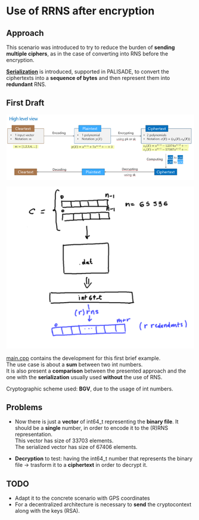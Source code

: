 # Use of RRNS after encryption

## Approach
This scenario was introduced to try to reduce the burden of **sending multiple ciphers**, as in the case of converting into RNS before the encryption.<p>

[**Serialization**](https://palisade-crypto.org/wp-content/uploads/2021/08/PALISADE-12-11-20-Serialization-Applications.pdf) is introduced, supported in PALISADE, to convert the ciphertexts into a **sequence of bytes** and then represent them into **redundant** RNS.

## First Draft
<img src="../Imgs/cryptoScheme.png"><p>
<img src="../Imgs/scheme2.png"><p>

[main.cpp](https://github.com/ChiaraBn/Master-Thesis/blob/main/RnsAfterCrypto/main.cpp) contains the development for this first brief example.<br>
The use case is about a **sum** between two int numbers.<br>
It is also present a **comparison** between the presented approach and the one with the **serialization** usually used **without** the use of RNS.<br>

Cryptographic scheme used: **BGV**, due to the usage of int numbers.

## Problems
- Now there is just a **vector** of int64_t representing the **binary file**. It should be a **single** number, in order to encode it to the (R)RNS representation.<br>
This vector has size of 33703 elements.<br>
The serialized vector has size of 67406 elements.<p>
- **Decryption** to test: having the int64_t number that represents the binary file -> trasform it to a **ciphertext** in order to decrypt it.


## TODO
- Adapt it to the concrete scenario with GPS coordinates
- For a decentralized architecture is necessary to **send** the cryptocontext along with the keys (RSA).